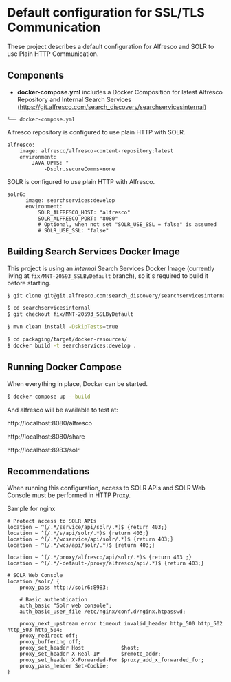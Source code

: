 # Default configuration for SSL/TLS Communication

These project describes a default configuration for Alfresco and SOLR to use Plain HTTP Communication.

## Components

* **docker-compose.yml** includes a Docker Composition for latest Alfresco Repository and Internal Search Services (https://git.alfresco.com/search_discovery/searchservicesinternal)

```
└── docker-compose.yml
```

Alfresco repository is configured to use plain HTTP with SOLR.

```
alfresco:
    image: alfresco/alfresco-content-repository:latest
    environment:
        JAVA_OPTS: "
            -Dsolr.secureComms=none
```

SOLR is configured to use plain HTTP with Alfresco.

```
solr6:
      image: searchservices:develop
      environment:
          SOLR_ALFRESCO_HOST: "alfresco"
          SOLR_ALFRESCO_PORT: "8080"
          # Optional, when not set "SOLR_USE_SSL = false" is assumed
          # SOLR_USE_SSL: "false"
```

## Building Search Services Docker Image

This project is using an *internal* Search Services Docker Image (currently living at `fix/MNT-20593_SSLByDefault` branch), so it's required to build it before starting.

```bash
$ git clone git@git.alfresco.com:search_discovery/searchservicesinternal.git

$ cd searchservicesinternal
$ git checkout fix/MNT-20593_SSLByDefault

$ mvn clean install -DskipTests=true

$ cd packaging/target/docker-resources/
$ docker build -t searchservices:develop .
```

## Running Docker Compose

When everything in place, Docker can be started.

```bash
$ docker-compose up --build
```

And alfresco will be available to test at:

http://localhost:8080/alfresco

http://localhost:8080/share

http://localhost:8983/solr

## Recommendations

When running this configuration, access to SOLR APIs and SOLR Web Console must be performed in HTTP Proxy.

Sample for nginx

```
# Protect access to SOLR APIs
location ~ ^(/.*/service/api/solr/.*)$ {return 403;}
location ~ ^(/.*/s/api/solr/.*)$ {return 403;}
location ~ ^(/.*/wcservice/api/solr/.*)$ {return 403;}
location ~ ^(/.*/wcs/api/solr/.*)$ {return 403;}

location ~ ^(/.*/proxy/alfresco/api/solr/.*)$ {return 403 ;}
location ~ ^(/.*/-default-/proxy/alfresco/api/.*)$ {return 403;}

# SOLR Web Console
location /solr/ {
    proxy_pass http://solr6:8983;

    # Basic authentication
    auth_basic "Solr web console";
    auth_basic_user_file /etc/nginx/conf.d/nginx.htpasswd;

    proxy_next_upstream error timeout invalid_header http_500 http_502 http_503 http_504;
    proxy_redirect off;
    proxy_buffering off;
    proxy_set_header Host            $host;
    proxy_set_header X-Real-IP       $remote_addr;
    proxy_set_header X-Forwarded-For $proxy_add_x_forwarded_for;
    proxy_pass_header Set-Cookie;
}
```
